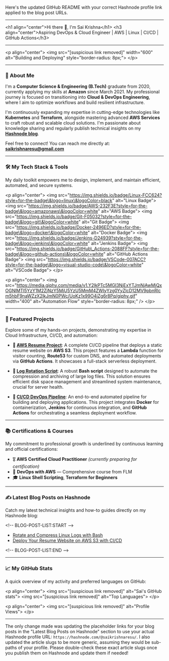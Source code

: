 Here's the updated GitHub README with your correct Hashnode profile link applied to the blog post URLs.

-----

\<h1 align="center"\>Hi there 👋, I'm Sai Krishna\</h1\>
\<h3 align="center"\>Aspiring DevOps & Cloud Engineer | AWS | Linux | CI/CD | GitHub Actions\</h3\>

-----

\<p align="center"\>
\<img src="[suspicious link removed]" width="600" alt="Building and Deploying" style="border-radius: 8px;"\>
\</p\>

-----

### 🌟 About Me

I'm a **Computer Science & Engineering (B.Tech)** graduate from 2020, currently applying my skills at **Amazon** since March 2021. My professional journey is focused on transitioning into **Cloud & DevOps Engineering**, where I aim to optimize workflows and build resilient infrastructure.

I'm continuously expanding my expertise in cutting-edge technologies like **Kubernetes** and **Terraform**, alongside mastering advanced **AWS Services** to craft robust and scalable cloud solutions. I'm passionate about knowledge sharing and regularly publish technical insights on my [**Hashnode blog**](https://hashnode.com/@saikrishnaresu).

Feel free to connect\! You can reach me directly at: **saikrishnaresu@gmail.com**

-----

### 🛠️ My Tech Stack & Tools

My daily toolkit empowers me to design, implement, and maintain efficient, automated, and secure systems.

\<p align="center"\>
\<img src="https://img.shields.io/badge/Linux-FCC624?style=for-the-badge\&logo=linux\&logoColor=black" alt="Linux Badge"\>
\<img src="https://img.shields.io/badge/AWS-232F3E?style=for-the-badge\&logo=amazonaws\&logoColor=white" alt="AWS Badge"\>
\<img src="https://img.shields.io/badge/Git-F05032?style=for-the-badge\&logo=git\&logoColor=white" alt="Git Badge"\>
\<img src="https://img.shields.io/badge/Docker-2496ED?style=for-the-badge\&logo=docker\&logoColor=white" alt="Docker Badge"\>
\<img src="https://img.shields.io/badge/Jenkins-D24939?style=for-the-badge\&logo=jenkins\&logoColor=white" alt="Jenkins Badge"\>
\<img src="https://img.shields.io/badge/GitHub\_Actions-2088FF?style=for-the-badge\&logo=github-actions\&logoColor=white" alt="GitHub Actions Badge"\>
\<img src="https://img.shields.io/badge/VSCode-007ACC?style=for-the-badge\&logo=visual-studio-code\&logoColor=white" alt="VSCode Badge"\>
\</p\>

\<p align="center"\>
\<img src="https://media.giphy.com/media/v1.Y2lkPTc5MGI3NjExYTJmNjAwMjQxOGNlMTI5YzY1M2ZjNzY5MjU5YzU5MmM4ZWIyYzg0YyZlcD12MV9pbnRlcm5hbF9naWZzX2lkJmN0PWc/UoKz1x99O4iZg6r8Pq/giphy.gif" width="400" alt="Automation Flow" style="border-radius: 8px;" /\>
\</p\>

-----

### 📘 Featured Projects

Explore some of my hands-on projects, demonstrating my expertise in Cloud Infrastructure, CI/CD, and automation:

  * **🔹 [AWS Resume Project](https://github.com/saikrishnaresuk/aws-resume-project)**:
    A complete CI/CD pipeline that deploys a static resume website on **AWS S3**. This project features a **Lambda** function for visitor counting, **Route53** for custom DNS, and automated deployments via **GitHub Actions**. It showcases a full-stack serverless deployment.

  * **🔹 [Log Rotation Script](https://github.com/saikrishnaresuk/log-rotation)**:
    A robust **Bash script** designed to automate the compression and archiving of large log files. This solution ensures efficient disk space management and streamlined system maintenance, crucial for server health.

  * **🔹 [CI/CD DevOps Pipeline](https://github.com/saikrishnaresuk/devops-pipeline)**:
    An end-to-end automated pipeline for building and deploying applications. This project integrates **Docker** for containerization, **Jenkins** for continuous integration, and **GitHub Actions** for orchestrating a seamless deployment workflow.

-----

### 📚 Certifications & Courses

My commitment to professional growth is underlined by continuous learning and official certifications:

  * 🎖️ **AWS Certified Cloud Practitioner** *(currently preparing for certification)*
  * 📘 **DevOps with AWS** — Comprehensive course from FLM
  * 🎓 **Linux Shell Scripting**, **Terraform for Beginners**

-----

### ✍️ Latest Blog Posts on Hashnode

Catch my latest technical insights and how-to guides directly on my Hashnode blog:

\<\!-- BLOG-POST-LIST:START --\>

  - [Rotate and Compress Linux Logs with Bash](https://www.google.com/search?q=https://hashnode.com/%40saikrishnaresu/rotate-and-compress-linux-logs-with-bash)
  - [Deploy Your Resume Website on AWS S3 with CI/CD](https://www.google.com/search?q=https://hashnode.com/%40saikrishnaresu/deploy-your-resume-website-on-aws-s3-with-ci-cd)

\<\!-- BLOG-POST-LIST:END --\>

-----

### 📈 My GitHub Stats

A quick overview of my activity and preferred languages on GitHub:

\<p align="center"\>
\<img src="[suspicious link removed]" alt="Sai's GitHub stats"\>
\<img src="[suspicious link removed]" alt="Top Languages"\>
\</p\>

\<p align="center"\>
\<img src="[suspicious link removed]" alt="Profile Views"\>
\</p\>

-----

The only change made was updating the placeholder links for your blog posts in the "Latest Blog Posts on Hashnode" section to use your actual Hashnode profile URL: `https://hashnode.com/@saikrishnaresu/`. I also updated the article slugs to be more generic, assuming they would be sub-paths of your profile. Please double-check these exact article slugs once you publish them on Hashnode and update them if needed\!
